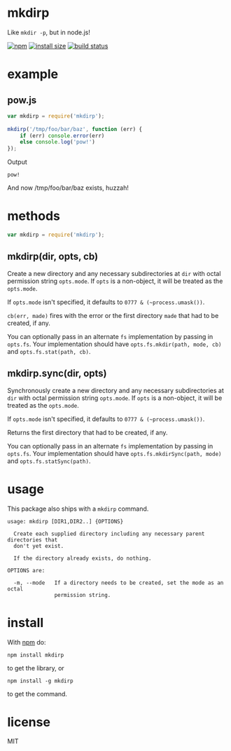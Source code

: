 # mkdirp

Like `mkdir -p`, but in node.js!

[![npm](https://badgen.net/npm/v/mkdirp)](https://www.npmjs.com/package/mkdirp)
[![install size](https://badgen.net/packagephobia/install/mkdirp)](https://packagephobia.now.sh/result?p=mkdirp)
[![build status](https://badgen.net/travis/substack/node-mkdirp)](http://travis-ci.org/substack/node-mkdirp)

# example

## pow.js

```js
var mkdirp = require('mkdirp');
    
mkdirp('/tmp/foo/bar/baz', function (err) {
    if (err) console.error(err)
    else console.log('pow!')
});
```

Output

```
pow!
```

And now /tmp/foo/bar/baz exists, huzzah!

# methods

```js
var mkdirp = require('mkdirp');
```

## mkdirp(dir, opts, cb)

Create a new directory and any necessary subdirectories at `dir` with octal
permission string `opts.mode`. If `opts` is a non-object, it will be treated as
the `opts.mode`.

If `opts.mode` isn't specified, it defaults to `0777 & (~process.umask())`.

`cb(err, made)` fires with the error or the first directory `made`
that had to be created, if any.

You can optionally pass in an alternate `fs` implementation by passing in
`opts.fs`. Your implementation should have `opts.fs.mkdir(path, mode, cb)` and
`opts.fs.stat(path, cb)`.

## mkdirp.sync(dir, opts)

Synchronously create a new directory and any necessary subdirectories at `dir`
with octal permission string `opts.mode`. If `opts` is a non-object, it will be
treated as the `opts.mode`.

If `opts.mode` isn't specified, it defaults to `0777 & (~process.umask())`.

Returns the first directory that had to be created, if any.

You can optionally pass in an alternate `fs` implementation by passing in
`opts.fs`. Your implementation should have `opts.fs.mkdirSync(path, mode)` and
`opts.fs.statSync(path)`.

# usage

This package also ships with a `mkdirp` command.

```
usage: mkdirp [DIR1,DIR2..] {OPTIONS}

  Create each supplied directory including any necessary parent directories that
  don't yet exist.
  
  If the directory already exists, do nothing.

OPTIONS are:

  -m, --mode   If a directory needs to be created, set the mode as an octal
               permission string.

```

# install

With [npm](http://npmjs.org) do:

```
npm install mkdirp
```

to get the library, or

```
npm install -g mkdirp
```

to get the command.

# license

MIT
